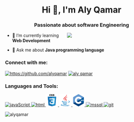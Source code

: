 <h1 align="center">Hi 👋, I'm Aly Qamar</h1>
<h3 align="center">Passionate about software Engineering</h3>
<!-- 
<img align="right" src="https://i.pinimg.com/originals/70/80/4f/70804f7e25b11f29db904f2fa7b4cd9d.gif" width="300"> -->
<img align="right" src="https://i.pinimg.com/originals/e4/26/70/e426702edf874b181aced1e2fa5c6cde.gif" width="300">

- 🌱 I’m currently learning **Web Development**

- 💬 Ask me about **Java programming language**

<h3 align="left">Connect with me:</h3>
<p align="left">
<a href="https://linkedin.com/in/alyqamar" target="blank"><img align="center" src="https://raw.githubusercontent.com/rahuldkjain/github-profile-readme-generator/master/src/images/icons/Social/linked-in-alt.svg" alt="https://github.com/alyqamar" height="30" width="40" /></a>
<!-- <a href="https://codeforces.com/profile/alyqamar" target="blank"><img align="center" src="https://raw.githubusercontent.com/rahuldkjain/github-profile-readme-generator/master/src/images/icons/Social/codeforces.svg" alt="alyqamar" height="30" width="40" /></a> -->
  <!-- <a href="https://atcoder.jp/users/aly_Qamar" target="blank"><img align="center" src="https://user-images.githubusercontent.com/87208298/189781988-9328deb0-be8f-4db6-b5af-d2b9caaa4642.png" alt="alyqamar" height="30" width="40" /></a> -->
  <!-- <a href="https://www.hackerrank.com/alyQamar" target="blank"><img align="center" src="https://user-images.githubusercontent.com/87208298/189782365-b7730054-6c4f-4cfe-8a8d-8d602816a481.png" alt="alyqamar" height="30" width="40" /></a> -->
  <a href="https://www.leetcode.com/alyqamar" target="blank"><img align="center" src="https://raw.githubusercontent.com/rahuldkjain/github-profile-readme-generator/master/src/images/icons/Social/leet-code.svg" alt="aly qamar" height="30" width="40" /></a>
  
  <!-- <a href="https://stackoverflow.com/users/19973013/aly-qamar" target="blank"><img align="center" src="https://cdn-icons-png.flaticon.com/512/2111/2111628.png" alt="aly qamar" height="30" width="40" /></a>
 -->
</p>  

<h3 align="left">Languages and Tools:</h3>
<p align="left"> 
  <a href="https://developer.mozilla.org/en-US/docs/Web/JavaScript" target="_blank" rel="noreferrer"> <img src="https://upload.wikimedia.org/wikipedia/commons/thumb/9/99/Unofficial_JavaScript_logo_2.svg/800px-Unofficial_JavaScript_logo_2.svg.png" alt="javaScript" width="40" height="40"/> </a> 
  <a href="https://developer.mozilla.org/en-US/docs/Web/HTML" target="_blank" rel="noreferrer"> <img src="https://upload.wikimedia.org/wikipedia/commons/thumb/6/61/HTML5_logo_and_wordmark.svg/768px-HTML5_logo_and_wordmark.svg.png" alt="html" width="40" height="40"/> </a>
  <a href="" target="_blank" rel="noreferrer"> <img src="https://raw.githubusercontent.com/github/explore/6c6508f34230f0ac0d49e847a326429eefbfc030/topics/css/css.png" alt="css" width="40" height="40"/> </a>
  <a href="https://www.java.com" target="_blank" rel="noreferrer"> <img src="https://raw.githubusercontent.com/devicons/devicon/master/icons/java/java-original.svg" alt="java" width="40" height="40"/> </a>
  <a href="https://www.w3schools.com/cpp/" target="_blank" rel="noreferrer"> <img src="https://raw.githubusercontent.com/devicons/devicon/master/icons/cplusplus/cplusplus-original.svg" alt="cplusplus" width="40" height="40"/> </a>
  <a href="https://www.microsoft.com/en-us/sql-server" target="_blank" rel="noreferrer"> <img src="https://www.svgrepo.com/show/303229/microsoft-sql-server-logo.svg" alt="mssql" width="40" height="40"/> </a>
  <a href="https://git-scm.com/" target="_blank" rel="noreferrer"> <img src="https://www.vectorlogo.zone/logos/git-scm/git-scm-icon.svg" alt="git" width="40" height="40"/> </a>

</p> 
  
<p><img align="center" src="https://github-readme-stats.vercel.app/api/top-langs?username=alyqamar&theme=tokyonight&show_icons=true&locale=en&layout=compact&hide_border=true" alt="alyqamar" /></p>
